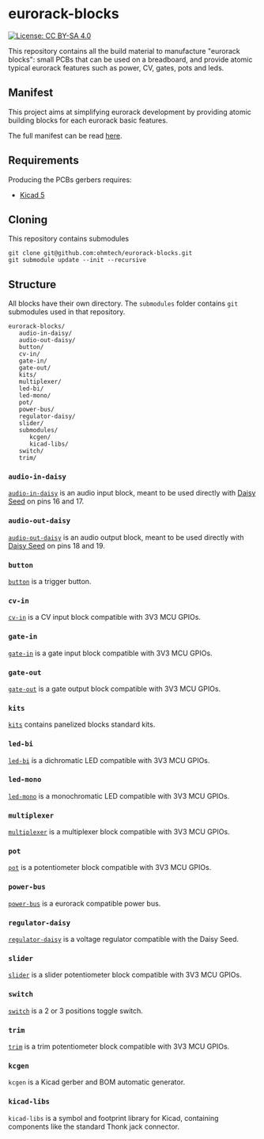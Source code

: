 # eurorack-blocks

[![License: CC BY-SA 4.0](https://licensebuttons.net/l/by-sa/4.0/80x15.png)](https://creativecommons.org/licenses/by-sa/4.0/)

This repository contains all the build material to manufacture "eurorack blocks": small PCBs
that can be used on a breadboard, and provide atomic typical eurorack features such
as power, CV, gates, pots and leds.


## Manifest

This project aims at simplifying eurorack development by providing atomic building blocks
for each eurorack basic features.

The full manifest can be read [here](manifest.md).


## Requirements

Producing the PCBs gerbers requires:

- [Kicad 5](http://kicad-pcb.org/download/)


## Cloning

This repository contains submodules

    git clone git@github.com:ohmtech/eurorack-blocks.git
    git submodule update --init --recursive


## Structure

All blocks have their own directory. The `submodules` folder contains `git` submodules
used in that repository.

```
eurorack-blocks/
   audio-in-daisy/
   audio-out-daisy/
   button/
   cv-in/
   gate-in/
   gate-out/
   kits/
   multiplexer/
   led-bi/
   led-mono/
   pot/
   power-bus/
   regulator-daisy/
   slider/
   submodules/
      kcgen/
      kicad-libs/
   switch/
   trim/
```

### `audio-in-daisy`

[`audio-in-daisy`](./audio-in-daisy/) is an audio input block, meant to be used directly with [Daisy Seed](https://www.electro-smith.com/daisy/daisy) on pins 16 and 17.

### `audio-out-daisy`

[`audio-out-daisy`](./audio-out-daisy/) is an audio output block, meant to be used directly with [Daisy Seed](https://www.electro-smith.com/daisy/daisy) on pins 18 and 19.

### `button`

[`button`](./button/) is a trigger button.

### `cv-in`

[`cv-in`](./cv-in/) is a CV input block compatible with 3V3 MCU GPIOs.

### `gate-in`

[`gate-in`](./gate-in/) is a gate input block compatible with 3V3 MCU GPIOs.

### `gate-out`

[`gate-out`](./gate-out/) is a gate output block compatible with 3V3 MCU GPIOs.

### `kits`

[`kits`](./kits/) contains panelized blocks standard kits.

### `led-bi`

[`led-bi`](./led-bi/) is a dichromatic LED compatible with 3V3 MCU GPIOs.

### `led-mono`

[`led-mono`](./led-mono/) is a monochromatic LED compatible with 3V3 MCU GPIOs.

### `multiplexer`

[`multiplexer`](./multiplexer/) is a multiplexer block compatible with 3V3 MCU GPIOs.

### `pot`

[`pot`](./pot/) is a potentiometer block compatible with 3V3 MCU GPIOs.

### `power-bus`

[`power-bus`](./power-bus/) is a eurorack compatible power bus.

### `regulator-daisy`

[`regulator-daisy`](./regulator-daisy/) is a voltage regulator compatible with the Daisy Seed.

### `slider`

[`slider`](./slider/) is a slider potentiometer block compatible with 3V3 MCU GPIOs.

### `switch`

[`switch`](./switch/) is a 2 or 3 positions toggle switch.

### `trim`

[`trim`](./trim/) is a trim potentiometer block compatible with 3V3 MCU GPIOs.

### `kcgen`

`kcgen` is a Kicad gerber and BOM automatic generator.

### `kicad-libs`

`kicad-libs` is a symbol and footprint library for Kicad, containing components like
the standard Thonk jack connector.
